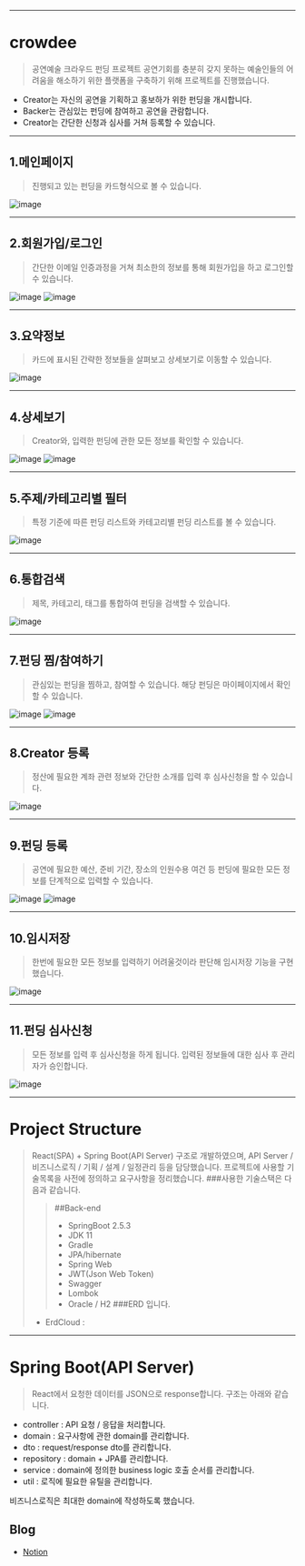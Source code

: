 ***
# crowdee
>공연예술 크라우드 펀딩 프로젝트
공연기회를 충분히 갖지 못하는 예술인들의 어려움을 해소하기 위한 플랫폼을 구축하기 위해 프로젝트를 진행했습니다.
* Creator는 자신의 공연을 기획하고 홍보하가 위한 펀딩을 개시합니다.
* Backer는 관심있는 펀딩에 참여하고 공연을 관람합니다.
* Creator는 간단한 신청과 심사를 거쳐 등록할 수 있습니다. 




***
## 1.메인페이지
>진행되고 있는 펀딩을 카드형식으로 볼 수 있습니다.

![image](https://user-images.githubusercontent.com/74484564/132465340-d9c0b3eb-9854-4f99-bf29-100a0fae28ff.png)


***
## 2.회원가입/로그인
>간단한 이메일 인증과정을 거쳐 최소한의 정보를 통해 회원가입을 하고 로그인할 수 있습니다.

![image](https://user-images.githubusercontent.com/74484564/132465628-a30d26e4-0ef9-4ef1-9767-248bf780df13.png)
![image](https://user-images.githubusercontent.com/74484564/132465939-4f7d03ce-812e-4f6f-8492-2e9a75fe4e9e.png)


***
## 3.요약정보
>카드에 표시된 간략한 정보들을 살펴보고 상세보기로 이동할 수 있습니다.

![image](https://user-images.githubusercontent.com/74484564/132466153-50830f58-dad7-4b3f-9509-4bee6218e0b5.png)


***
## 4.상세보기
>Creator와, 입력한 펀딩에 관한 모든 정보를 확인할 수 있습니다.

![image](https://user-images.githubusercontent.com/74484564/132466331-c53763ea-f84c-4c8e-93d9-fd429e21e0d8.png)
![image](https://user-images.githubusercontent.com/74484564/132466362-dc82cd8e-c32b-4e64-9077-a3b5f2f0511d.png)


***
## 5.주제/카테고리별 필터
>특정 기준에 따른 펀딩 리스트와 카테고리별 펀딩 리스트를 볼 수 있습니다.

![image](https://user-images.githubusercontent.com/74484564/132466567-552fd3e7-1e38-41b2-a540-5dc7bf35c566.png)


***
## 6.통합검색
>제목, 카테고리, 태그를 통합하여 펀딩을 검색할 수 있습니다.

![image](https://user-images.githubusercontent.com/74484564/132466697-11912879-6109-480e-a4c5-1298d25aa96d.png)


***
## 7.펀딩 찜/참여하기
>관심있는 펀딩을 찜하고, 참여할 수 있습니다. 해당 펀딩은 마이페이지에서 확인할 수 있습니다.

![image](https://user-images.githubusercontent.com/74484564/132466905-ad4eabd8-fa6c-460f-8752-c75259e58cf0.png)
![image](https://user-images.githubusercontent.com/74484564/132466990-6308cf77-d731-4df3-b5f2-f2947b7e7e14.png)


***
## 8.Creator 등록
>정산에 필요한 계좌 관련 정보와 간단한 소개를 입력 후 심사신청을 할 수 있습니다.

![image](https://user-images.githubusercontent.com/74484564/132475025-27a2efbd-de2c-4e79-a504-5378e66f56b9.png)


***
## 9.펀딩 등록
>공연에 필요한 예산, 준비 기간, 장소의 인원수용 여건 등 펀딩에 필요한 모든 정보를 단계적으로 입력할 수 있습니다. 

![image](https://user-images.githubusercontent.com/74484564/132475324-bf70d101-b8e9-40b1-9b7d-cbf447275428.png)
![image](https://user-images.githubusercontent.com/74484564/132475548-e16a855c-1eb9-47a7-95f1-21bbae0d3299.png)


***
## 10.임시저장
>한번에 필요한 모든 정보를 입력하기 어려울것이라 판단해 임시저장 기능을 구현했습니다.

![image](https://user-images.githubusercontent.com/74484564/132475598-b1f38128-edd1-4c24-a50c-4debbc52f552.png)


***
## 11.펀딩 심사신청
>모든 정보를 입력 후 심사신청을 하게 됩니다. 입력된 정보들에 대한 심사 후 관리자가 승인합니다.

![image](https://user-images.githubusercontent.com/74484564/132475862-6c53a47d-e645-49ce-9c22-e1d2e6ad99d4.png)


***
# Project Structure
> React(SPA) + Spring Boot(API Server) 구조로 개발하였으며, API Server / 비즈니스로직 / 기획 / 설계 / 일정관리 등을 담당했습니다. 프로젝트에 사용할 기술목록을 사전에 정의하고 요구사항을 정리했습니다.
>###사용한 기술스택은 다음과 같습니다.
>>##Back-end
>>* SpringBoot 2.5.3
>>* JDK 11
>>* Gradle
>>* JPA/hibernate
>>* Spring Web
>>* JWT(Json Web Token)
>>* Swagger
>>* Lombok
>>* Oracle / H2
>###ERD 입니다.
> * ErdCloud : 


***
# Spring Boot(API Server)
>React에서 요청한 데이터를 JSON으로 response합니다. 구조는 아래와 같습니다.
* controller : API 요청 / 응답을 처리합니다.
* domain : 요구사항에 관한 domain를 관리합니다.
* dto : request/response dto를 관리합니다.
* repository : domain + JPA를 관리합니다.
* service : domain에 정의한 business logic 호출 순서를 관리합니다. 
* util : 로직에 필요한 유틸을 관리합니다.

비즈니스로직은 최대한 domain에 작성하도록 했습니다. 

## Blog

* [Notion](https://www.notion.so/39f818016eff40f0ba0c5e52af4d859a)


